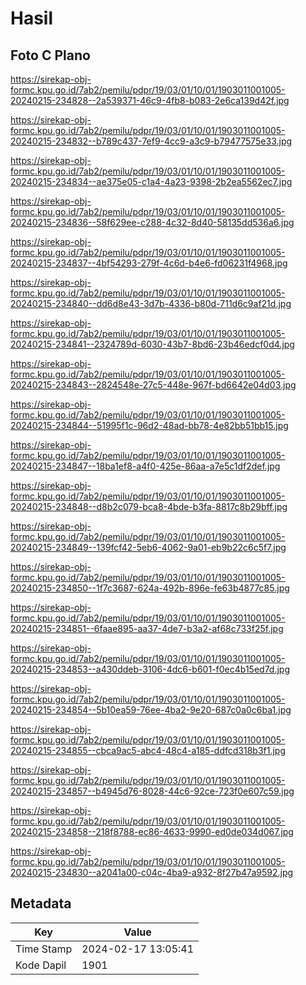 # Hasil

## Foto C Plano

https://sirekap-obj-formc.kpu.go.id/7ab2/pemilu/pdpr/19/03/01/10/01/1903011001005-20240215-234828--2a539371-46c9-4fb8-b083-2e6ca139d42f.jpg

https://sirekap-obj-formc.kpu.go.id/7ab2/pemilu/pdpr/19/03/01/10/01/1903011001005-20240215-234832--b789c437-7ef9-4cc9-a3c9-b79477575e33.jpg

https://sirekap-obj-formc.kpu.go.id/7ab2/pemilu/pdpr/19/03/01/10/01/1903011001005-20240215-234834--ae375e05-c1a4-4a23-9398-2b2ea5562ec7.jpg

https://sirekap-obj-formc.kpu.go.id/7ab2/pemilu/pdpr/19/03/01/10/01/1903011001005-20240215-234836--58f629ee-c288-4c32-8d40-58135dd536a6.jpg

https://sirekap-obj-formc.kpu.go.id/7ab2/pemilu/pdpr/19/03/01/10/01/1903011001005-20240215-234837--4bf54293-279f-4c6d-b4e6-fd06231f4968.jpg

https://sirekap-obj-formc.kpu.go.id/7ab2/pemilu/pdpr/19/03/01/10/01/1903011001005-20240215-234840--dd6d8e43-3d7b-4336-b80d-711d6c9af21d.jpg

https://sirekap-obj-formc.kpu.go.id/7ab2/pemilu/pdpr/19/03/01/10/01/1903011001005-20240215-234841--2324789d-6030-43b7-8bd6-23b46edcf0d4.jpg

https://sirekap-obj-formc.kpu.go.id/7ab2/pemilu/pdpr/19/03/01/10/01/1903011001005-20240215-234843--2824548e-27c5-448e-967f-bd6642e04d03.jpg

https://sirekap-obj-formc.kpu.go.id/7ab2/pemilu/pdpr/19/03/01/10/01/1903011001005-20240215-234844--51995f1c-96d2-48ad-bb78-4e82bb51bb15.jpg

https://sirekap-obj-formc.kpu.go.id/7ab2/pemilu/pdpr/19/03/01/10/01/1903011001005-20240215-234847--18ba1ef8-a4f0-425e-86aa-a7e5c1df2def.jpg

https://sirekap-obj-formc.kpu.go.id/7ab2/pemilu/pdpr/19/03/01/10/01/1903011001005-20240215-234848--d8b2c079-bca8-4bde-b3fa-8817c8b29bff.jpg

https://sirekap-obj-formc.kpu.go.id/7ab2/pemilu/pdpr/19/03/01/10/01/1903011001005-20240215-234849--139fcf42-5eb6-4062-9a01-eb9b22c6c5f7.jpg

https://sirekap-obj-formc.kpu.go.id/7ab2/pemilu/pdpr/19/03/01/10/01/1903011001005-20240215-234850--1f7c3687-624a-492b-896e-fe63b4877c85.jpg

https://sirekap-obj-formc.kpu.go.id/7ab2/pemilu/pdpr/19/03/01/10/01/1903011001005-20240215-234851--6faae895-aa37-4de7-b3a2-af68c733f25f.jpg

https://sirekap-obj-formc.kpu.go.id/7ab2/pemilu/pdpr/19/03/01/10/01/1903011001005-20240215-234853--a430ddeb-3106-4dc6-b601-f0ec4b15ed7d.jpg

https://sirekap-obj-formc.kpu.go.id/7ab2/pemilu/pdpr/19/03/01/10/01/1903011001005-20240215-234854--5b10ea59-76ee-4ba2-9e20-687c0a0c6ba1.jpg

https://sirekap-obj-formc.kpu.go.id/7ab2/pemilu/pdpr/19/03/01/10/01/1903011001005-20240215-234855--cbca9ac5-abc4-48c4-a185-ddfcd318b3f1.jpg

https://sirekap-obj-formc.kpu.go.id/7ab2/pemilu/pdpr/19/03/01/10/01/1903011001005-20240215-234857--b4945d76-8028-44c6-92ce-723f0e607c59.jpg

https://sirekap-obj-formc.kpu.go.id/7ab2/pemilu/pdpr/19/03/01/10/01/1903011001005-20240215-234858--218f8788-ec86-4633-9990-ed0de034d067.jpg

https://sirekap-obj-formc.kpu.go.id/7ab2/pemilu/pdpr/19/03/01/10/01/1903011001005-20240215-234830--a2041a00-c04c-4ba9-a932-8f27b47a9592.jpg


## Metadata

| Key        | Value               |
| ---------- | ------------------- |
| Time Stamp | 2024-02-17 13:05:41 |
| Kode Dapil | 1901                |



